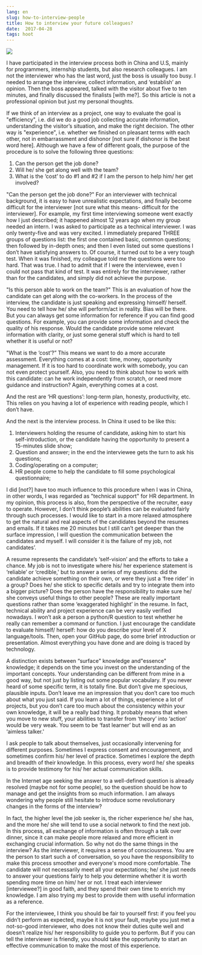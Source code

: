 ```yaml
---
lang: en
slug: how-to-interview-people
title: How to interview your future colleagues?
date:  2017-04-28
tags: hoot
---
```

<!-- more -->
![](http://oouh9u8nz.bkt.gdipper.com//how-to-interview-people.jpg)

I have participated in the interview process both in China and U.S, mainly for programmers, internship students, but also research colleagues. I am not the interviewer who has the last word, just the boss is usually too busy. I needed to arrange the interview, collect information, and ‘establish’ an opinion. Then the boss appeared, talked with the visitor about five to ten minutes, and finally discussed the finalists [with me?].  So this article is not a professional opinion but just my personal thoughts.

If we think of an interview as a project, one way to evaluate the goal is "efficiency", i.e. did we do a good job collecting accurate information, understanding the visitor’s situation, and make the right decision. The other way is "experience", i.e. whether we finished on pleasant terms with each other, not in embarrassment and dishonor [not sure if dishonor is the best word here].  Although we have a few of different goals, the purpose of the procedure is to solve the following three questions:

1. Can the person get the job done?
1. Will he/ she get along well with the team?
1. What is the ‘cost’ to do #1 and #2 if I am the person to help him/ her get involved?

"Can the person get the job done?" For an interviewer with technical background, it is easy to have unrealistic expectations, and finally become difficult for the interviewer [not sure what this means- difficult for the interviewer].  For example, my first time interviewing someone went exactly how I just described; it happened almost 12 years ago when my group needed an intern. I was asked to participate as a technical interviewer. I was only twenty-five and was very excited. I immediately prepared THREE groups of questions list: the first one contained basic, common questions; then followed by in-depth ones; and then I even listed out some questions I don’t have satisfying answers to. Of course, it turned out to be a very tough test. When it was finished, my colleague told me the questions were too hard. That was true. I had to admit that if I were the interviewee,  even I could not pass that kind of test.  It was entirely for the interviewer, rather than for the candidates, and simply did not achieve the purpose.

"Is this person able to work on the team?" This is an evaluation of how the candidate can get along with the co-workers.  In the process of the interview,  the candidate is just speaking and expressing himself/ herself. You need to tell how he/ she will perform/act in reality. Bias will be there. But you can always get some information for reference if you can find good questions. For example, you can provide some information and check the quality of his response. Would the candidate provide some relevant information with clarity, or just some general stuff which is hard to tell whether it is useful or not?

"What is the ‘cost’?” This means we want to do a more accurate assessment. Everything comes at a cost: time, money, opportunity management. If it is too hard to coordinate work with somebody, you can not even protect yourself. Also, you need to think about how to work with this candidate: can he work independently from scratch, or need more guidance and instruction? Again, everything comes at a cost.

And the rest are ‘HR questions’: long-term plan, honesty, productivity, etc. This relies on you having a lot of experience with reading people, which I don’t have.

And the next is the interview process.  In China it used to be like this:

1. Interviewers holding the resume of candidate, asking him to start his self-introduction, or the candidate having the opportunity to present a 15-minutes slide show;
1. Question and answer; in the end the interviewee gets the turn to ask his questions;
1. Coding/operating on a computer;
1. HR people come to help the candidate to fill some psychological questionnaire;

I did [not?] have too much influence to this procedure when I was in China, in other words, I was regarded as "technical support" for HR department. In my opinion, this process is also, from the perspective of the recruiter, easy to operate. However, I don’t think people’s abilities can be evaluated fairly through such processes. I would like to start in a more relaxed atmosphere to get the natural and real aspects of the candidates beyond the resumes and emails.  If it takes me 20 minutes but I still can’t get deeper than the surface impression, I will question the communication between the candidates and myself. I will consider it is the failure of my job, not candidates’. 

A resume represents the candidate’s ‘self-vision’ and the efforts to take a chance. My job is not to investigate where his/ her experience statement is ‘reliable’ or ‘credible,' but to answer a series of my questions:  did the candidate achieve something on their own, or were they just a ‘free rider’ in a group? Does he/ she stick to specific details and try to integrate them into a bigger picture?  Does the person have the responsibility to make sure he/ she conveys useful things to other people? These are really important questions rather than some ‘exaggerated highlight’ in the resume. In fact, technical ability and project experience can be very easily verified nowadays. I won’t ask a person a python/R question to test whether he really can remember a command or function. I just encourage the candidate to evaluate himself/ herself: how do you describe your level of X language/tools. Then, open your GitHub page, do some brief introduction or presentation. Almost everything you have done and are doing is traced by technology. 

A distinction exists between “surface" knowledge and"essence" knowledge; it depends on the time you invest on the understanding of the important concepts.  Your understanding can be different from mine in a good way, but not just by listing out some popular vocabulary. If you never heard of some specific term, it is totally fine. But don’t give me specious, plausible inputs. Don’t leave me an impression that you don’t care too much about what you just said. If you learn a lot of things, experience a lot of projects, but you don’t care too much about the consistency within your own knowledge, it will be a really bad thing. It probably means that when you move to new stuff, your abilities to transfer from ‘theory’ into ‘action’ would be very weak. You seem to be ‘fast learner’ but will end as an ‘aimless talker.'

I ask people to talk about themselves, just occasionally intervening for different purposes.  Sometimes I express consent and encouragement, and sometimes  confirm his/ her level of practice. Sometimes I explore the depth and breadth of their knowledge.  In this process, every word he/ she speaks is to provide testimony for his/ her actual communication skills.

In the Internet age seeking the answer to a well-defined question is already resolved (maybe not for some people), so the question should be how to manage and get the insights from so much information. I am always wondering why people still hesitate to introduce some revolutionary changes in the forms of the interview?

In fact, the higher level the job seeker is, the richer experience he/ she has, and the more he/ she will tend to use a social network to find the next job.  In this process, all exchange of information is often through a talk over dinner, since it can make people more relaxed and more efficient in exchanging crucial information. So why not do the same things in the interview?  As the interviewer, it requires a sense of consciousness. You are the person to start such a of conversation, so you have the responsibility to make this process smoother and everyone's mood more comfortable. The candidate will not necessarily meet all your expectations; he/ she just needs to answer your questions fairly to help you determine whether it is worth spending more time on him/ her or not. I treat each interviewer [interviewee?] in good faith, and they spend their own time to enrich my knowledge.  I am also trying my best to provide them with useful information as a reference.

For the interviewee, I think you should be fair to yourself first: if you feel you didn’t perform as expected, maybe it is not your fault, maybe you just met a not-so-good interviewer, who does not know their duties quite well and doesn’t realize his/ her responsibility to guide you to perform. But if you can tell the interviewer is friendly, you should take the opportunity to start an effective communication to make the most of this experience.
